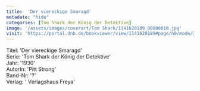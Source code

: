 ```yaml
---
title:  'Der viereckige Smaragd'
metadate: "hide"
categories: [Tom Shark der König der Detektive]
image: '/assets/images/coverart/Tom Shark/1141620189_00000010.jpg'
visit: 'https://portal.dnb.de/bookviewer/view/1141620189#page/n0/mode/2up'
---
```

Titel: 'Der viereckige Smaragd' <br>
Serie: 'Tom Shark der König der Detektive' <br>
Jahr: '1930' <br>
AutorIn: 'Pitt Strong' <br>
Band-Nr: '?' <br>
Verlag: ' Verlagshaus Freya'